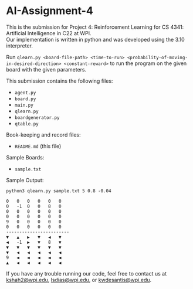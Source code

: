 # AI-Assignment-4

This is the submission for Project 4: Reinforcement Learning for CS 4341: Artificial Intelligence in C22 at WPI. \
Our implementation is written in python and was developed using the 3.10 interpreter.

Run ```qlearn.py <board-file-path> <time-to-run> <probability-of-moving-in-desired-direction> <constant-reward>``` to run the program on the given board with the given parameters.


This submission contains the following files:

* ```agent.py```
* ```board.py```
* ```main.py```
* ```qlearn.py```
* ```boardgenerator.py```
* ```qtable.py```

Book-keeping and record files:
* ```README.md``` (this file)

Sample Boards:
* ```sample.txt```

Sample Output:

`python3 qlearn.py sample.txt 5 0.8 -0.04`
```
0	0	0	0	0	0	
0	-1	0	0	8	0	
0	0	0	0	0	0	
0	0	0	0	0	0	
9	0	0	0	0	0	
0	0	0	0	0	0	
------------------------
▼	▲	▶	▼	◀	▼	
◀	-1	▶	▼	8	▼	
▼	▼	▼	▼	▼	▼	
▼	◀	◀	◀	◀	◀	
9	◀	◀	◀	◀	◀	
▲	◀	◀	◀	◀	◀	

```

If you have any trouble running our code, feel free to contact us at kshah2@wpi.edu, lsdias@wpi.edu, or kwdesantis@wpi.edu.